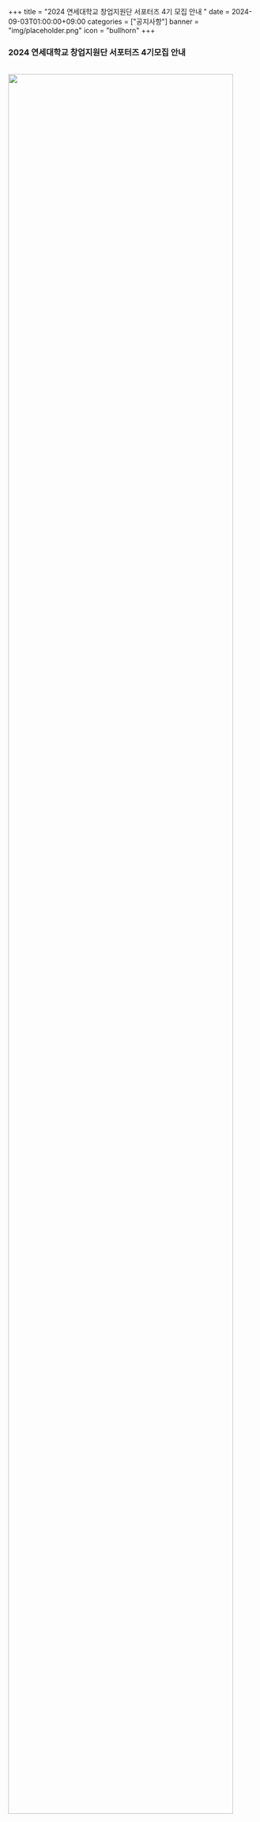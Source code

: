 +++
title = "2024 연세대학교 창업지원단 서포터즈 4기 모집 안내 "
date = 2024-09-03T01:00:00+09:00
categories = ["공지사항"]
banner = "img/placeholder.png"
icon = "bullhorn"
+++
<!--more-->

### 2024 연세대학교 창업지원단 서포터즈 4기모집 안내 

<br>

<img src="/files/notice_20240903_창업-서포터즈-4기-모집-자료1_웹자보.png" width="95%">

